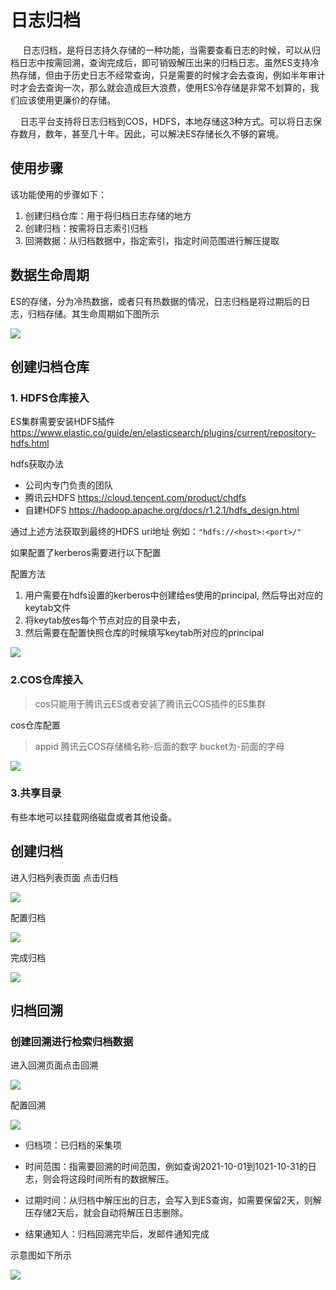 # 日志归档 


     日志归档，是将日志持久存储的一种功能，当需要查看日志的时候，可以从归档日志中按需回溯，查询完成后，即可销毁解压出来的归档日志。虽然ES支持冷热存储，但由于历史日志不经常查询，只是需要的时候才会去查询，例如半年审计时才会去查询一次，那么就会造成巨大浪费，使用ES冷存储是非常不划算的，我们应该使用更廉价的存储。

    日志平台支持将日志归档到COS，HDFS，本地存储这3种方式。可以将日志保存数月，数年，甚至几十年。因此，可以解决ES存储长久不够的窘境。



## 使用步骤

该功能使用的步骤如下：

1. 创建归档仓库：用于将归档日志存储的地方
2. 创建归档：按需将日志索引归档
3. 回溯数据：从归档数据中，指定索引，指定时间范围进行解压提取

## 数据生命周期

ES的存储，分为冷热数据，或者只有热数据的情况，日志归档是将过期后的日志，归档存储。其生命周期如下图所示

![](media/16620185864856.jpg)



## 创建归档仓库

### 1. HDFS仓库接入

ES集群需要安装HDFS插件 https://www.elastic.co/guide/en/elasticsearch/plugins/current/repository-hdfs.html

hdfs获取办法

* 公司内专门负责的团队
* 腾讯云HDFS https://cloud.tencent.com/product/chdfs
* 自建HDFS https://hadoop.apache.org/docs/r1.2.1/hdfs_design.html

通过上述方法获取到最终的HDFS uri地址 例如：`"hdfs://<host>:<port>/"`

如果配置了kerberos需要进行以下配置

配置方法

1. 用户需要在hdfs设置的kerberos中创建给es使用的principal, 然后导出对应的keytab文件
2. 将keytab放es每个节点对应的目录中去，
3. 然后需要在配置快照仓库的时候填写keytab所对应的principal

![](media/16620186915419.jpg)


### 2.COS仓库接入

> cos只能用于腾讯云ES或者安装了腾讯云COS插件的ES集群


cos仓库配置

> appid 腾讯云COS存储桶名称-后面的数字
> bucket为-前面的字母

![](media/16620187415730.jpg)

### 3.共享目录

有些本地可以挂载网络磁盘或者其他设备。 



## 创建归档

进入归档列表页面 点击归档

![](media/16620188034116.jpg)


配置归档

![](media/16620188182376.jpg)


完成归档

![](media/16620188257757.jpg)


## 归档回溯

### 创建回溯进行检索归档数据

进入回溯页面点击回溯

![](media/16620188717887.jpg)


配置回溯

![](media/16620188792260.jpg)


* 归档项：已归档的采集项

* 时间范围：指需要回溯的时间范围，例如查询2021-10-01到1021-10-31的日志，则会将这段时间所有的数据解压。

* 过期时间：从归档中解压出的日志，会写入到ES查询，如需要保留2天，则解压存储2天后，就会自动将解压日志删除。

* 结果通知人：归档回溯完毕后，发邮件通知完成

示意图如下所示

![](media/16620189391989.jpg)











